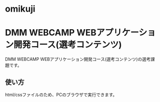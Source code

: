 # omikuji
# DMM WEBCAMP WEBアプリケーション開発コース(選考コンテンツ)
DMM WEBCAMP WEBアプリケーション開発コース(選考コンテンツ)の選考課題です。
## 使い方
html/cssファイルのため、PCのブラウザで実行できます。
